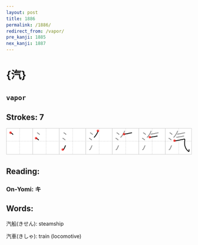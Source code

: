 ```yaml
---
layout: post
title: 1886
permalink: /1886/
redirect_from: /vapor/
pre_kanji: 1885
nex_kanji: 1887
---
```


# {汽}

## `vapor`

## Strokes: 7

<div class="stroke"><img src="../images/E6B1BD.png" /></div>

## Reading:

### On-Yomi: キ

## Words:

汽船(きせん): steamship

汽車(きしゃ): train (locomotive)

